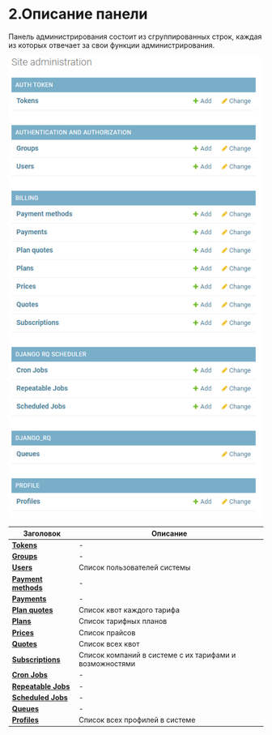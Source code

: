 # 2.Описание панели

Панель администрирования состоит из сгруппированных строк, каждая из которых отвечает за свои функции администрирования.

![](./img/image2.png)

| **Заголовок** | **Описание** |
| --- | --- |
| [**Tokens**](https://api.zarbo.tech/admin/authtoken/tokenproxy/) | - |
| [**Groups**](https://api.zarbo.tech/admin/auth/group/) | - |
| [**Users**](https://api.zarbo.tech/admin/auth/user/) | Список пользователей системы |
| [**Payment methods**](https://api.zarbo.tech/admin/billing/paymentmethod/) | - |
| [**Payments**](https://api.zarbo.tech/admin/billing/payment/) | - |
| [**Plan quotes**](https://api.zarbo.tech/admin/billing/planquote/) | Список квот каждого тарифа |
| [**Plans**](https://api.zarbo.tech/admin/billing/plan/) | Список тарифных планов |
| [**Prices**](https://api.zarbo.tech/admin/billing/price/) | Список прайсов |
| [**Quotes**](https://api.zarbo.tech/admin/billing/quote/) | Список всех квот |
| [**Subscriptions**](https://api.zarbo.tech/admin/billing/subscription/) | Список компаний в системе с их тарифами и возможностями |
| [**Cron Jobs**](https://api.zarbo.tech/admin/scheduler/cronjob/) | - |
| [**Repeatable Jobs**](https://api.zarbo.tech/admin/scheduler/repeatablejob/) | - |
| [**Scheduled Jobs**](https://api.zarbo.tech/admin/scheduler/scheduledjob/) | - |
| [**Queues**](https://api.zarbo.tech/admin/django_rq/queue/) | - |
| [**Profiles**](https://api.zarbo.tech/admin/profile/profile/) | Список всех профилей в системе |
